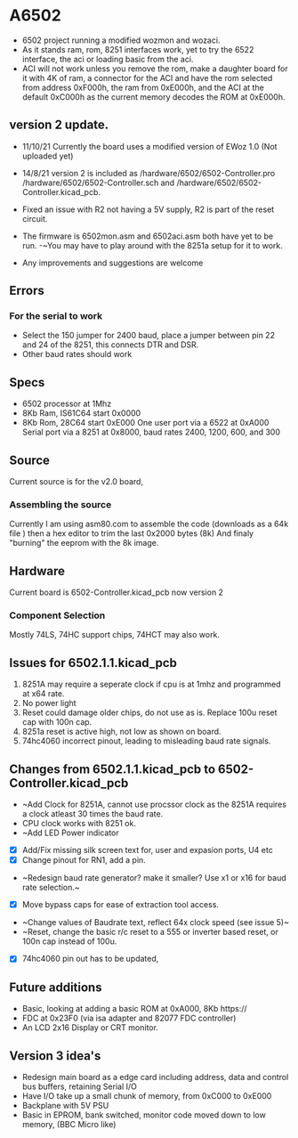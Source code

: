 # A6502
- 6502 project running a modified wozmon and wozaci.
- As it stands ram, rom, 8251 interfaces work, yet to try the 6522 interface, the aci or loading basic from the aci.
- ACI will not work unless you remove the rom, make a daughter board for it with 4K of ram, a connector for the ACI 
  and have the rom selected from address 0xF000h, the ram from 0xE000h, and the ACI at the default 0xC000h as the current
  memory decodes the ROM at 0xE000h.
  
 ## version 2 update.
- 11/10/21 Currently the board uses a modified version of EWoz 1.0 (Not uploaded yet)
- 14/8/21 version 2 is included as /hardware/6502/6502-Controller.pro /hardware/6502/6502-Controller.sch and /hardware/6502/6502-Controller.kicad_pcb.
- Fixed an issue with R2 not having a 5V supply, R2 is part of the reset circuit.
- The firmware is 6502mon.asm and 6502aci.asm both have yet to be run.
 -~You may have to play around with the 8251a setup for it to work.
 
 
 - Any improvements and suggestions are welcome

 ## Errors
  ### For the serial to work
   - Select the 150 jumper for 2400 baud, place a jumper between pin 22 and 24 of the 8251, this connects DTR and DSR.
   - Other baud rates should work

 ## Specs
- 6502 processor at 1Mhz
- 8Kb Ram, IS61C64 start 0x0000
- 8Kb Rom, 28C64 start 0xE000
 One user port via a 6522 at 0xA000
 Serial port via a 8251 at 0x8000, baud rates 2400, 1200, 600, and 300
 
 ## Source
 Current source is for the v2.0 board, 
 
 ### Assembling the source
 Currently I am using asm80.com to assemble the code (downloads as a 64k file ) then a hex editor to trim the last 0x2000 bytes (8k)
 And finaly "burning" the eeprom with the 8k image.
 

 ## Hardware
 Current board is 6502-Controller.kicad_pcb now version 2

 ### Component Selection
 Mostly 74LS, 74HC support chips, 74HCT may also work.

 ## Issues for 6502.1.1.kicad_pcb
 1.  8251A may require a seperate clock if cpu is at 1mhz and programmed at x64 rate.
 2.  No power light 
 3.  Reset could damage older chips, do not use as is. Replace 100u reset cap with 100n cap.
 4.  8251a reset is active high, not low as shown on board.
 5.  74hc4060 incorrect pinout, leading to misleading baud rate signals.

 ## Changes from 6502.1.1.kicad_pcb to 6502-Controller.kicad_pcb
 - ~Add Clock for 8251A, cannot use procssor clock as the 8251A requires a clock atleast 30 times the baud rate. 
 -  CPU clock works with 8251 ok.
 - ~Add LED Power indicator 
 - [x]  Add/Fix missing silk screen text for, user and expasion ports, U4 etc 
 - [x]  Change pinout for RN1, add a pin. 
 -  ~Redesign baud rate generator? make it smaller? Use x1 or x16 for baud rate selection.~
 - [x]  Move bypass caps for ease of extraction tool access. 
 - ~Change values of Baudrate text, reflect 64x clock speed (see issue 5)~
 - ~Reset, change the basic r/c reset to a 555 or inverter based reset, or 100n cap instead of 100u. 
 - [x]  74hc4060 pin out has to be updated, 

## Future additions

 - Basic, looking at adding a basic ROM at 0xA000, 8Kb https://
 - FDC at 0x23F0 (via isa adapter and 82077 FDC controller)
 - An LCD 2x16 Display or CRT monitor.
 
 ## Version 3 idea's
  - Redesign main board as a edge card including address, data and control bus buffers, retaining Serial I/O
  - Have I/O take up a small chunk of memory, from 0xC000 to 0xE000
  - Backplane with 5V PSU
  - Basic in EPROM, bank switched, monitor code moved down to low memory, (BBC Micro like)
